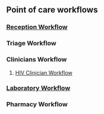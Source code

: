 ## Point of care workflows
### [Reception Workflow](work-flows/reception.md)
### Triage Workflow
### Clinicians Workflow
1. [HIV Clinician Workflow](work-flows/hiv-clinic.md)
### [Laboratory Workflow](work-flows/laboratory.md)
### Pharmacy Workflow

